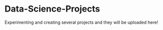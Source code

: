 # Data-Science-Projects

Experimenting and creating several projects and they will be uploaded here!
